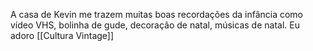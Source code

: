 A casa de Kevin me trazem muitas boas recordações da infância como vídeo VHS, bolinha de gude, decoração de natal, músicas de natal. Eu adoro [[Cultura Vintage]]